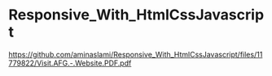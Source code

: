 # Responsive_With_HtmlCssJavascript
https://github.com/aminaslami/Responsive_With_HtmlCssJavascript/files/11779822/Visit.AFG.-.Website.PDF.pdf
